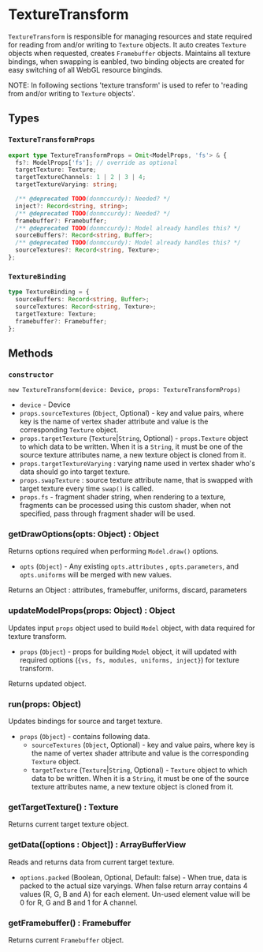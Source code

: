 # TextureTransform

`TextureTransform` is responsible for managing resources and state required for reading from and/or writing to `Texture` objects. It auto creates `Texture` objects when requested, creates `Framebuffer` objects. Maintains all texture bindings, when swapping is eanbled, two binding objects are created for easy switching of all WebGL resource binginds.

NOTE: In following sections 'texture transform' is used to refer to 'reading from and/or writing to `Texture` objects'.

## Types

### `TextureTransformProps`

```ts
export type TextureTransformProps = Omit<ModelProps, 'fs'> & {
  fs?: ModelProps['fs']; // override as optional
  targetTexture: Texture;
  targetTextureChannels: 1 | 2 | 3 | 4;
  targetTextureVarying: string;

  /** @deprecated TODO(donmccurdy): Needed? */
  inject?: Record<string, string>;
  /** @deprecated TODO(donmccurdy): Needed? */
  framebuffer?: Framebuffer;
  /** @deprecated TODO(donmccurdy): Model already handles this? */
  sourceBuffers?: Record<string, Buffer>;
  /** @deprecated TODO(donmccurdy): Model already handles this? */
  sourceTextures?: Record<string, Texture>;
};
```

### `TextureBinding`

```ts
type TextureBinding = {
  sourceBuffers: Record<string, Buffer>;
  sourceTextures: Record<string, Texture>;
  targetTexture: Texture;
  framebuffer?: Framebuffer;
};
```

## Methods

### `constructor`

`new TextureTransform(device: Device, props: TextureTransformProps)`

- `device` - Device
- `props.sourceTextures` (`Object`, Optional) - key and value pairs, where key is the name of vertex shader attribute and value is the corresponding `Texture` object.
- `props.targetTexture` (`Texture`|`String`, Optional) - `props.Texture` object to which data to be written. When it is a `String`, it must be one of the source texture attributes name, a new texture object is cloned from it.
- `props.targetTextureVarying` : varying name used in vertex shader who's data should go into target texture.
- `props.swapTexture` : source texture attribute name, that is swapped with target texture every time `swap()` is called.
- `props.fs`  - fragment shader string, when rendering to a texture, fragments can be processed using this custom shader, when not specified, pass through fragment shader will be used.

### getDrawOptions(opts: Object) : Object

Returns options required when performing `Model.draw()` options.

- `opts` (`Object`) - Any existing `opts.attributes` , `opts.parameters`, and `opts.uniforms` will be merged with new values.

Returns an Object : attributes, framebuffer, uniforms, discard, parameters

### updateModelProps(props: Object) : Object

Updates input `props` object used to build `Model` object, with data required for texture transform.

- `props` (`Object`) - props for building `Model` object, it will updated with required options (`{vs, fs, modules, uniforms, inject}`) for texture transform.

Returns updated object.

### run(props: Object)

Updates bindings for source and target texture.

- `props` (`Object`) - contains following data.
  - `sourceTextures` (`Object`, Optional) - key and value pairs, where key is the name of vertex shader attribute and value is the corresponding `Texture` object.
  - `targetTexture` (`Texture`|`String`, Optional) - `Texture` object to which data to be written. When it is a `String`, it must be one of the source texture attributes name, a new texture object is cloned from it.


### getTargetTexture() : Texture

Returns current target texture object.

### getData([options : Object]) : ArrayBufferView

Reads and returns data from current target texture.

- `options.packed` (Boolean, Optional, Default: false) - When true, data is packed to the actual size varyings. When false return array contains 4 values (R, G, B and A) for each element. Un-used element value will be 0 for R, G and B and 1 for A channel.

### getFramebuffer() : Framebuffer

Returns current `Framebuffer` object.
